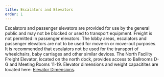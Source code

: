```yaml
---
title: Escalators and Elevators
order: 1
---
```


Escalators and passenger elevators are provided for use by the general public and may not be blocked or used to transport equipment. Freight is not permitted in passenger elevators. The lobby areas, escalators and passenger elevators are not to be used for move-in or move-out purposes. It is recommended that escalators not be used for the transport of wheelchairs, baby carriages and other similar devices. The North Facility Freight Elevator, located on the north dock, provides access to Ballrooms D-G and Meeting Rooms 11-19. Elevator dimensions and weight capacitites are located here: [Elevator Dimensions](https://assets.austinconventioncenter.com/2023/ACC_service_elevator_dimensions_2020.pdf).
